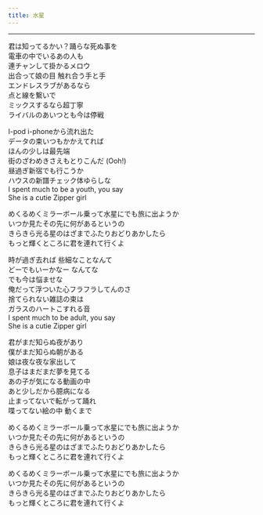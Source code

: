 ```yaml
---
title: 水星
---
```



---

君は知ってるかい？踊らな死ぬ事を  
電車の中でいるあの人も  
連チャンして掛かるメロウ  
出合って娘の目 触れ合う手と手  
エンドレスラブがあるなら  
点と線を繋いで  
ミックスするなら超丁寧  
ライバルのあいつとも今は停戦  

I-pod i-phoneから流れ出た  
データの束いつもかかえてれば  
ほんの少しは最先端  
街のざわめきさえもとりこんだ (Ooh!)  
昼過ぎ新宿でも行こうか  
ハウスの新譜チェック体ゆらしな  
I spent much to be a youth, you say  
She is a cutie Zipper girl  

めくるめくミラーボール乗って水星にでも旅に出ようか  
いつか見たその先に何があるというの  
きらきら光る星のはざまでふたりおどりあかしたら  
もっと輝くところに君を連れて行くよ  

時が過ぎ去れば 些細なことなんて  
どーでもいーかなー なんてな  
でも今は悩ませな  
俺だって浮ついた心フラフラしてんのさ  
捨てられない雑誌の束は  
ガラスのハートこすれる音  
I spent much to be adult, you say  
She is a cutie Zipper girl  

君がまだ知らぬ夜があり  
僕がまだ知らぬ朝がある  
娘は夜な夜な家出して  
息子はまだまだ夢を見てる  
あの子が気になる動画の中  
あと少しだから臆病になる  
止まってないで転がって踊れ  
喋ってない絵の中 動くまで  

めくるめくミラーボール乗って水星にでも旅に出ようか  
いつか見たその先に何があるというの  
きらきら光る星のはざまでふたりおどりあかしたら  
もっと輝くところに君を連れて行くよ  

めくるめくミラーボール乗って水星にでも旅に出ようか  
いつか見たその先に何があるというの  
きらきら光る星のはざまでふたりおどりあかしたら  
もっと輝くところに君を連れて行くよ  